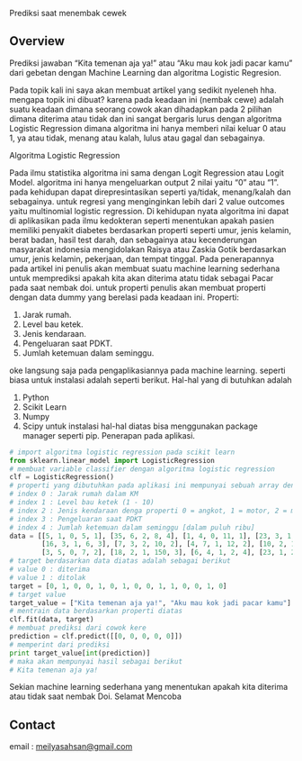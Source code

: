 Prediksi saat menembak cewek

## Overview
Prediksi jawaban “Kita temenan aja ya!” atau “Aku mau kok jadi pacar kamu” dari gebetan dengan Machine Learning dan algoritma Logistic Regresion.

Pada topik kali ini saya akan membuat artikel yang sedikit nyeleneh hha. mengapa topik ini dibuat? karena pada keadaan ini (nembak cewe) adalah suatu keadaan dimana seorang cowok akan dihadapkan pada 2 pilihan dimana diterima atau tidak dan ini sangat bergaris lurus dengan algoritma Logistic Regression dimana algoritma ini hanya memberi nilai keluar 0 atau 1, ya atau tidak, menang atau kalah, lulus atau gagal dan sebagainya.

Algoritma Logistic Regression

Pada ilmu statistika algoritma ini sama dengan Logit Regression atau Logit Model. algoritma ini hanya mengeluarkan output 2 nilai yaitu “0” atau “1”. pada kehidupan dapat direpresintasikan seperti ya/tidak, menang/kalah dan sebagainya. untuk regresi yang menginginkan lebih dari 2 value outcomes yaitu multinomial logistic regression.
Di kehidupan nyata algoritma ini dapat di aplikasikan pada ilmu kedokteran seperti menentukan apakah pasien memiliki penyakit diabetes berdasarkan properti seperti umur, jenis kelamin, berat badan, hasil test darah, dan sebagainya atau kecenderungan masyarakat indonesia mengidolakan Raisya atau Zaskia Gotik berdasarkan umur, jenis kelamin, pekerjaan, dan tempat tinggal.
Pada penerapannya pada artikel ini penulis akan membuat suatu machine learning sederhana untuk memprediksi apakah kita akan diterima atatu tidak sebagai Pacar pada saat nembak doi. untuk properti penulis akan membuat properti dengan data dummy yang berelasi pada keadaan ini.
Properti:
1. Jarak rumah.
2. Level bau ketek.
3. Jenis kendaraan.
4. Pengeluaran saat PDKT.
5. Jumlah ketemuan dalam seminggu.

oke langsung saja pada pengaplikasiannya pada machine learning. seperti biasa untuk instalasi adalah seperti berikut.
Hal-hal yang di butuhkan adalah
1. Python
2. Scikit Learn
3. Numpy
4. Scipy
untuk instalasi hal-hal diatas bisa menggunakan package manager seperti pip.
Penerapan pada aplikasi.

```python
# import algoritma logistic regression pada scikit learn
from sklearn.linear_model import LogisticRegression
# membuat variable classifier dengan algoritma logistic regression
clf = LogisticRegression()
# properti yang dibutuhkan pada aplikasi ini mempunyai sebuah array dengan value sebagai berikut
# index 0 : Jarak rumah dalam KM
# index 1 : Level bau ketek (1 - 10)
# index 2 : Jenis kendaraan denga properti 0 = angkot, 1 = motor, 2 = mobil
# index 3 : Pengeluaran saat PDKT
# index 4 : Jumlah ketemuan dalam seminggu [dalam puluh ribu]
data = [[5, 1, 0, 5, 1], [35, 6, 2, 8, 4], [1, 4, 0, 11, 1], [23, 3, 1, 3, 3], [54, 1, 0, 80, 5], 
        [16, 3, 1, 6, 3], [7, 3, 2, 10, 2], [4, 7, 1, 12, 2], [10, 2, 1, 5, 2], [8, 2, 0, 40, 3], 
        [3, 5, 0, 7, 2], [18, 2, 1, 150, 3], [6, 4, 1, 2, 4], [23, 1, 2, 6, 1], [17, 1, 1, 20, 2]]
# target berdasarkan data diatas adalah sebagai berikut
# value 0 : diterima
# value 1 : ditolak
target = [0, 1, 0, 0, 1, 0, 1, 0, 0, 1, 1, 0, 0, 1, 0]
# target value
target_value = ["Kita temenan aja ya!", "Aku mau kok jadi pacar kamu"]
# mentrain data berdasarkan properti diatas
clf.fit(data, target)
# membuat prediksi dari cowok kere
prediction = clf.predict([[0, 0, 0, 0, 0]])
# memperint dari prediksi
print target_value[int(prediction)]
# maka akan mempunyai hasil sebagai berikut
# Kita temenan aja ya!
```

Sekian machine learning sederhana yang menentukan apakah kita diterima atau tidak saat nembak Doi.
Selamat Mencoba


## Contact 
email : meilyasahsan@gmail.com
